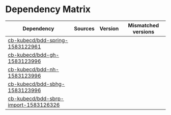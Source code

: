 # Dependency Matrix

Dependency | Sources | Version | Mismatched versions
---------- | ------- | ------- | -------------------
[cb-kubecd/bdd-spring-1583122961](https://github.com/cb-kubecd/bdd-spring-1583122961.git) |  | []() | 
[cb-kubecd/bdd-gh-1583123996](https://github.com/cb-kubecd/bdd-gh-1583123996.git) |  | []() | 
[cb-kubecd/bdd-nh-1583123996](https://github.com/cb-kubecd/bdd-nh-1583123996.git) |  | []() | 
[cb-kubecd/bdd-sbhg-1583123996](https://github.com/cb-kubecd/bdd-sbhg-1583123996.git) |  | []() | 
[cb-kubecd/bdd-sbrp-import-1583126326](https://github.com/cb-kubecd/bdd-sbrp-import-1583126326.git) |  | []() | 
